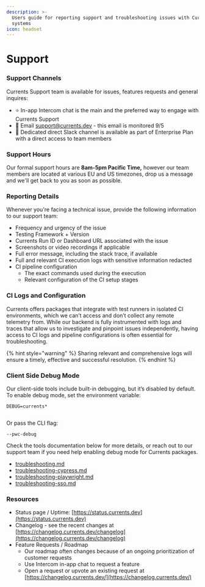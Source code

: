 ```yaml
---
description: >-
  Users guide for reporting support and troubleshooting issues with Currents
  systems
icon: headset
---
```


# Support

### Support Channels

Currents Support team is available for issues, features requests and general inquires:

* ⭐️ In-app Intercom chat is the main and the preferred way to engage with Currents Support
* 📧 Email support@currents.dev - this email is monitored 9/5
* 💬 Dedicated direct Slack channel is available as part of Enterprise Plan with a direct access to team members

### Support Hours

Our formal support hours are **8am-5pm Pacific Time,** however our team members are located at various EU and US timezones, drop us a message and we'll get back to you as soon as possible.

### Reporting Details

Whenever you're facing a technical issue, provide the following information to our support team:

* Frequency and urgency of the issue
* Testing Framework + Version
* Currents Run ID or Dashboard URL associated with the issue
* Screenshots or video recordings if applicable
* Full error message, including the stack trace, if available
* Full and relevant CI execution logs with sensitive information redacted
* CI pipeline configuration
  * The exact commands used during the execution
  * Relevant configuration of the CI setup stages

### CI Logs and Configuration

Currents offers packages that integrate with test runners in isolated CI environments, which we can’t access and don’t collect any remote telemetry from. While our backend is fully instrumented with logs and traces that allow us to investigate and pinpoint issues independently, having access to CI logs and pipeline configurations is often essential for troubleshooting.

{% hint style="warning" %}
Sharing relevant and comprehensive logs will ensure a timely, effective and successful resolution.
{% endhint %}

### Client Side Debug Mode

Our client-side tools include built-in debugging, but it’s disabled by default. To enable debug mode, set the environment variable:

```
DEBUG=currents*


```

Or pass the CLI flag:

```
--pwc-debug
```

Check the tools documentation below for more details, or reach out to our support team if you need help enabling debug mode for Currents packages.

* [troubleshooting.md](../getting-started/jest/troubleshooting.md "mention")
* [troubleshooting-cypress.md](../getting-started/cypress/troubleshooting-cypress.md "mention")
* [troubleshooting-playwright.md](../getting-started/playwright/troubleshooting-playwright.md "mention")
* [troubleshooting-sso.md](../administration/sso-saml2.0/troubleshooting-sso.md "mention")

### Resources

* Status page / Uptime: [https://status.currents.dev](https://status.currents.dev)
* Changelog - see the recent changes at [https://changelog.currents.dev/changelog](https://changelog.currents.dev/changelog)
* Feature Requests / Roadmap
  * Our roadmap often changes because of an ongoing prioritization of customer requests
  * Use Intercom in-app chat to request a feature
  * Open a request or upvote an existing request at [https://changelog.currents.dev/](https://changelog.currents.dev/)
